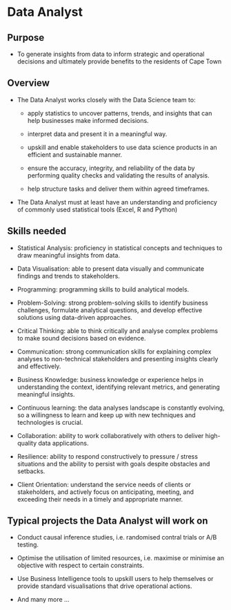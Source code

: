 # Data Analyst

## Purpose

*  To generate insights from data to inform strategic and operational decisions and ultimately provide benefits to the residents of Cape Town

## Overview

*  The Data Analyst works closely with the Data Science team to:

    * apply statistics to uncover patterns, trends, and insights that can help businesses make informed decisions.
    
    * interpret data and present it in a meaningful way.
    
    * upskill and enable stakeholders to use data science products in an efficient and sustainable manner.  
   
    * ensure the accuracy, integrity, and reliability of the data by performing quality checks and validating the results of analysis.
    
    * help structure tasks and deliver them within agreed timeframes.

* The Data Analyst must at least have an understanding and proficiency of commonly used statistical tools (Excel, R and Python)

## Skills needed

* Statistical Analysis: proficiency in statistical concepts and techniques to draw meaningful insights from data. 

* Data Visualisation: able to present data visually and communicate findings and trends to stakeholders.

* Programming: programming skills to build analytical models. 

* Problem-Solving: strong problem-solving skills to identify business challenges, formulate analytical questions, and develop effective solutions using data-driven approaches.

* Critical Thinking: able to think critically and analyse complex problems to make sound decisions based on evidence.

* Communication: strong communication skills for explaining complex analyses to non-technical stakeholders and presenting insights clearly and effectively.

* Business Knowledge: business knowledge or experience helps in understanding the context, identifying relevant metrics, and generating meaningful insights.

* Continuous learning: the data analyses landscape is constantly evolving, so a willingness to learn and keep up with new techniques and technologies is crucial.

* Collaboration: ability to work collaboratively with others to deliver high-quality data applications.

* Resilience: ability to respond constructively to pressure / stress situations and the ability to persist with goals despite obstacles and setbacks.

* Client Orientation: understand the service needs of clients or stakeholders, and actively focus on anticipating, meeting, and exceeding their needs in a timely and appropriate manner.

## Typical projects the Data Analyst will work on

* Conduct causal inference studies, i.e. randomised contral trials or A/B testing.

* Optimise the utilisation of limited resources, i.e. maximise or minimise an objective with respect to certain constraints.

* Use Business Intelligence tools to upskill users to help themselves or provide standard visualisations that drive operational actions.

* And many more ...
